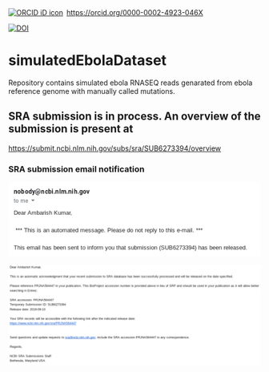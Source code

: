 <div itemscope itemtype="https://schema.org/Person"><a itemprop="sameAs" content="https://orcid.org/0000-0002-4923-046X" href="https://orcid.org/0000-0002-4923-046X" target="orcid.widget" rel="noopener noreferrer" style="vertical-align:top;"><img src="https://orcid.org/sites/default/files/images/orcid_16x16.png" style="width:1em;margin-right:.5em;" alt="ORCID iD icon">https://orcid.org/0000-0002-4923-046X</a></div>

[![DOI](https://zenodo.org/badge/DOI/10.5281/zenodo.3407828.svg)](https://doi.org/10.5281/zenodo.3407828)


# simulatedEbolaDataset
Repository contains simulated ebola RNASEQ reads genarated from ebola reference genome with manually called mutations.

## SRA submission is in process. An overview of the submission is present at
https://submit.ncbi.nlm.nih.gov/subs/sra/SUB6273394/overview

### SRA submission email notification
![SRA submission email notification](https://github.com/ambarishK/simulatedEbolaDataset/blob/master/SRAsubmission.png)






![SRA release notification](https://github.com/ambarishK/simulatedEbolaDataset/blob/master/sra.png)
